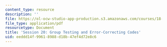 ```yaml
---
content_type: resource
description: ''
file: https://ol-ocw-studio-app-production.s3.amazonaws.com/courses/18-s096-topics-in-mathematics-of-data-science-fall-2015/eeddd14f99618988d18b47ef4d72e8c6_MIT18_S096F15_Ses20.pdf
file_type: application/pdf
resourcetype: Document
title: 'Session 20: Group Testing and Error-Correcting Codes'
uid: eeddd14f-9961-8988-d18b-47ef4d72e8c6
---
```

